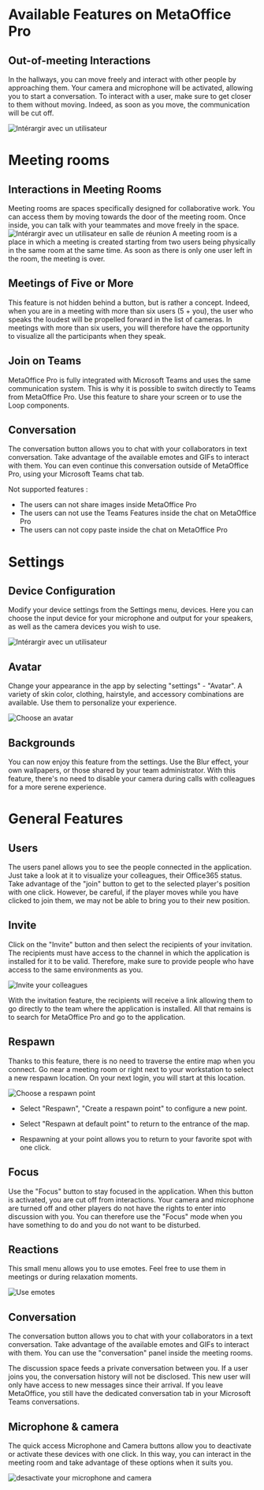 # Available Features on MetaOffice Pro

## Out-of-meeting Interactions


 In the hallways, you can move freely and interact with other people by approaching them. Your camera and microphone will be activated, allowing you to start a conversation. To interact with a user, make sure to get closer to them without moving. Indeed, as soon as you move, the communication will be cut off.

 ![Intérargir avec un utilisateur](/assets/img/interactions.png)

 # Meeting rooms

 ## Interactions in Meeting Rooms


Meeting rooms are spaces specifically designed for collaborative work. You can access them by moving towards the door of the meeting room. Once inside, you can talk with your teammates and move freely in the space.
 ![Intérargir avec un utilisateur en salle de réunion](/assets/img/meeting.png)
A meeting room is a place in which a meeting is created starting from two users being physically in the same room at the same time. As soon as there is only one user left in the room, the meeting is over.


## Meetings of Five or More
This feature is not hidden behind a button, but is rather a concept. Indeed, when you are in a meeting with more than six users (5 + you), the user who speaks the loudest will be propelled forward in the list of cameras. In meetings with more than six users, you will therefore have the opportunity to visualize all the participants when they speak.

## Join on Teams

MetaOffice Pro is fully integrated with Microsoft Teams and uses the same communication system. This is why it is possible to switch directly to Teams from MetaOffice Pro. Use this feature to share your screen or to use the Loop components.


## Conversation

The conversation button allows you to chat with your collaborators in text conversation. Take advantage of the available emotes and GIFs to interact with them. You can even continue this conversation outside of MetaOffice Pro, using your Microsoft Teams chat tab.

Not supported features : 

- The users can not share images inside MetaOffice Pro
- The users can not use the Teams Features inside the chat on MetaOffice Pro
- The users can not copy paste inside the chat on MetaOffice Pro





# Settings

## Device Configuration



Modify your device settings from the Settings menu, devices. Here you can choose the input device for your microphone and output for your speakers, as well as the camera devices you wish to use.

 ![Intérargir avec un utilisateur](/assets/img/peripheriques.png)

## Avatar

Change your appearance in the app by selecting "settings" - "Avatar". A variety of skin color, clothing, hairstyle, and accessory combinations are available. Use them to personalize your experience.

 ![Choose an avatar](/assets/img/avatar-modifications.png)


## Backgrounds

You can now enjoy this feature from the settings. Use the Blur effect, your own wallpapers, or those shared by your team administrator. With this feature, there's no need to disable your camera during calls with colleagues for a more serene experience.


# General Features

## Users


The users panel allows you to see the people connected in the application. Just take a look at it to visualize your colleagues, their Office365 status. Take advantage of the "join" button to get to the selected player's position with one click. However, be careful, if the player moves while you have clicked to join them, we may not be able to bring you to their new position.



## Invite

Click on the "Invite" button and then select the recipients of your invitation. The recipients must have access to the channel in which the application is installed for it to be valid. Therefore, make sure to provide people who have access to the same environments as you.


![Invite your colleagues](/assets/img/inviter.png) 


With the invitation feature, the recipients will receive a link allowing them to go directly to the team where the application is installed. All that remains is to search for MetaOffice Pro and go to the application.


## Respawn

Thanks to this feature, there is no need to traverse the entire map when you connect. Go near a meeting room or right next to your workstation to select a new respawn location. On your next login, you will start at this location.


![Choose a respawn point ](/assets/img/reaparaitre.png)

- Select "Respawn", "Create a respawn point" to configure a new point.

- Select "Respawn at default point" to return to the entrance of the map.

- Respawning at your point allows you to return to your favorite spot with one click.

## Focus

Use the "Focus" button to stay focused in the application. When this button is activated, you are cut off from interactions. Your camera and microphone are turned off and other players do not have the rights to enter into discussion with you. You can therefore use the "Focus" mode when you have something to do and you do not want to be disturbed.



## Reactions

This small menu allows you to use emotes. Feel free to use them in meetings or during relaxation moments.



![Use emotes](/assets/img/emotes.png)

## Conversation

The conversation button allows you to chat with your collaborators in a text conversation. Take advantage of the available emotes and GIFs to interact with them. You can use the "conversation" panel inside the meeting rooms. 

 The discussion space feeds a private conversation between you. If a user joins you, the conversation history will not be disclosed. This new user will only have access to new messages since their arrival. If you leave MetaOffice, you still have the dedicated conversation tab in your Microsoft Teams conversations.

## Microphone & camera

The quick access Microphone and Camera buttons allow you to deactivate or activate these devices with one click. In this way, you can interact in the meeting room and take advantage of these options when it suits you.

![desactivate your microphone and camera](/assets/img/muted.png)